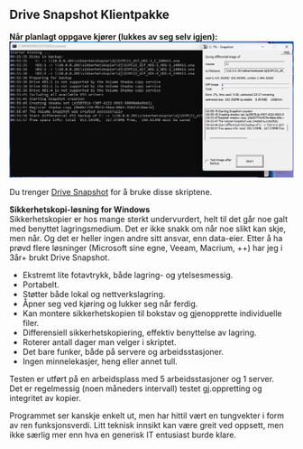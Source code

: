 ﻿## Drive Snapshot Klientpakke

**Når planlagt oppgave kjører (lukkes av seg selv igjen):**  
![Example UI_1](eksempel1.png) 

Du trenger [Drive Snapshot](http://www.drivesnapshot.de/en/) for å bruke disse skriptene.  

**Sikkerhetskopi-løsning for Windows**  
Sikkerhetskopier er hos mange sterkt undervurdert, helt til det går noe galt med benyttet lagringsmedium. 
Det er ikke snakk om når noe slikt kan skje, men når. Og det er heller ingen andre sitt ansvar, enn data-eier. 
Etter å ha prøvd flere løsninger (Microsoft sine egne, Veeam, Macrium, ++) har jeg i 3år+ brukt Drive Snapshot. 

- Ekstremt lite fotavtrykk, både lagring- og ytelsesmessig.  
- Portabelt.  
- Støtter både lokal og nettverkslagring.  
- Åpner seg ved kjøring og lukker seg når ferdig.  
- Kan montere sikkerhetskopien til bokstav og gjenopprette individuelle filer.  
- Differensiell sikkerhetskopiering, effektiv benyttelse av lagring.  
- Roterer antall dager man velger i skriptet.  
- Det bare funker, både på servere og arbeidsstasjoner.  
- Ingen minnelekasjer, heng eller annet tull.  

Testen er utført på en arbeidsplass med 5 arbeidsstasjoner og 1 server.  
Det er regelmessig (noen måneders intervall) testet gj.oppretting og integritet av kopier.  

Programmet ser kanskje enkelt ut, men har hittil vært en tungvekter i form av ren funksjonsverdi. 
Litt teknisk innsikt kan være greit ved oppsett, men ikke særlig mer enn hva en generisk IT entusiast burde klare.  